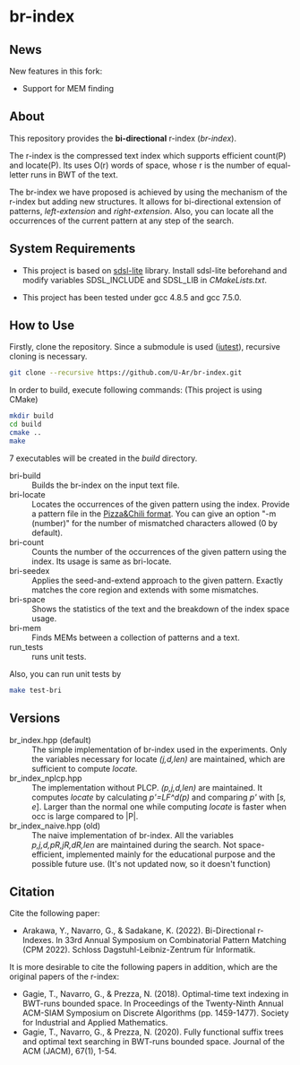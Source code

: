 # br-index

## News

New features in this fork:

- Support for MEM finding 

## About

This repository provides the __bi-directional__ r-index (_br-index_).

The r-index is the compressed text index which supports efficient count(P) and locate(P).
Its uses O(r) words of space, whose r is the number of equal-letter runs in BWT of the text.

The br-index we have proposed is achieved by using the mechanism of the r-index but adding new structures. It allows for bi-directional extension of patterns, _left-extension_ and _right-extension_. Also, you can locate all the occurrences of the current pattern at any step of the search.

## System Requirements

- This project is based on [sdsl-lite](https://github.com/simongog/sdsl-lite) library.
Install sdsl-lite beforehand and modify variables SDSL_INCLUDE and SDSL_LIB in _CMakeLists.txt_.

- This project has been tested under gcc 4.8.5 and gcc 7.5.0.

## How to Use

Firstly, clone the repository. Since a submodule is used ([iutest](https://github.com/srz-zumix/iutest)), recursive cloning is necessary.
```bash
git clone --recursive https://github.com/U-Ar/br-index.git
```
In order to build, execute following commands: (This project is using CMake)
```bash
mkdir build
cd build
cmake ..
make
```
7 executables will be created in the _build_ directory.
<dl>
	<dt>bri-build</dt>
	<dd>Builds the br-index on the input text file.</dd>
	<dt>bri-locate</dt>
	<dd>Locates the occurrences of the given pattern using the index. Provide a pattern file in 
	the <a href="http://pizzachili.dcc.uchile.cl/experiments.html">Pizza&Chili format</a>. You can give an option "-m (number)" for the number of mismatched characters allowed (0 by default).</dd>
	<dt>bri-count</dt>
	<dd>Counts the number of the occurrences of the given pattern using the index. Its usage is same as bri-locate.</dd>
	<dt>bri-seedex</dt>
	<dd>Applies the seed-and-extend approach to the given pattern. Exactly matches the core region and extends with some mismatches.</dd>
	<dt>bri-space</dt>
	<dd>Shows the statistics of the text and the breakdown of the index space usage.</dd>
	<dt>bri-mem</dt>
	<dd>Finds MEMs between a collection of patterns and a text.</dd>
	<dt>run_tests</dt>
	<dd>runs unit tests.</dd>
</dl>

Also, you can run unit tests by
```bash
make test-bri
```

## Versions

<dl>
	<dt>br_index.hpp (default)</dt>
	<dd>The simple implementation of br-index used in the experiments. Only the variables necessary for locate <i>(j,d,len)</i> are maintained, which are sufficient to compute <i>locate.</i></dd>
	<dt>br_index_nplcp.hpp</dt>
	<dd>The implementation without PLCP. <i>(p,j,d,len)</i> are maintained. It computes <i>locate</i> by calculating <i>p'=LF^d(p)</i> and comparing <i>p'</i> with
	[<i>s, e</i>]. Larger than the normal one while computing <i>locate</i> is faster when occ is large compared to |P|.
	<dt>br_index_naive.hpp (old)</dt>
	<dd>The naive implementation of br-index. All the variables <i>p,j,d,pR,jR,dR,len</i> are maintained during the search. Not space-efficient, implemented mainly for the educational purpose and the possible future use. (It's not updated now, so it doesn't function)</dd>
</dl>

## Citation

Cite the following paper:
- Arakawa, Y., Navarro, G., & Sadakane, K. (2022). Bi-Directional r-Indexes. In 33rd Annual Symposium on Combinatorial Pattern Matching (CPM 2022). Schloss Dagstuhl-Leibniz-Zentrum für Informatik.

It is more desirable to cite the following papers in addition, which are the original papers of the r-index:
- Gagie, T., Navarro, G., & Prezza, N. (2018). Optimal-time text indexing in BWT-runs bounded space. In Proceedings of the Twenty-Ninth Annual ACM-SIAM Symposium on Discrete Algorithms (pp. 1459-1477). Society for Industrial and Applied Mathematics.
- Gagie, T., Navarro, G., & Prezza, N. (2020). Fully functional suffix trees and optimal text searching in BWT-runs bounded space. Journal of the ACM (JACM), 67(1), 1-54.
